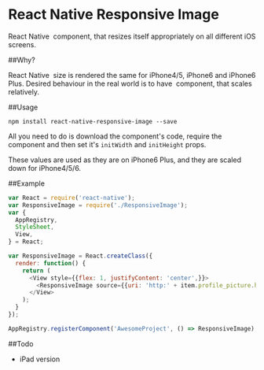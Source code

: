 # React Native Responsive Image

React Native <Image> component, that resizes itself appropriately on all different iOS screens. 

##Why?

React Native <Image> size is rendered the same for iPhone4/5, iPhone6 and iPhone6 Plus. 
Desired behaviour in the real world is to have <Image> component, that scales relatively.


##Usage

`npm install react-native-responsive-image --save`

All you need to do is download the component's code, require the component and then set it's `initWidth` and `initHeight` props. 

These values are used as they are on iPhone6 Plus, and they are scaled down for iPhone4/5/6.


##Example

```javascript
var React = require('react-native');
var ResponsiveImage = require('./ResponsiveImage');
var {
  AppRegistry,
  StyleSheet,
  View,
} = React;

var ResponsiveImage = React.createClass({
  render: function() {
    return (
      <View style={{flex: 1, justifyContent: 'center',}}>
        <ResponsiveImage source={{uri: 'http:' + item.profile_picture.href}} initWidth="80" initHeight="80" item={item} />
      </View>
    );
  }
});

AppRegistry.registerComponent('AwesomeProject', () => ResponsiveImage);
```

##Todo

- iPad version